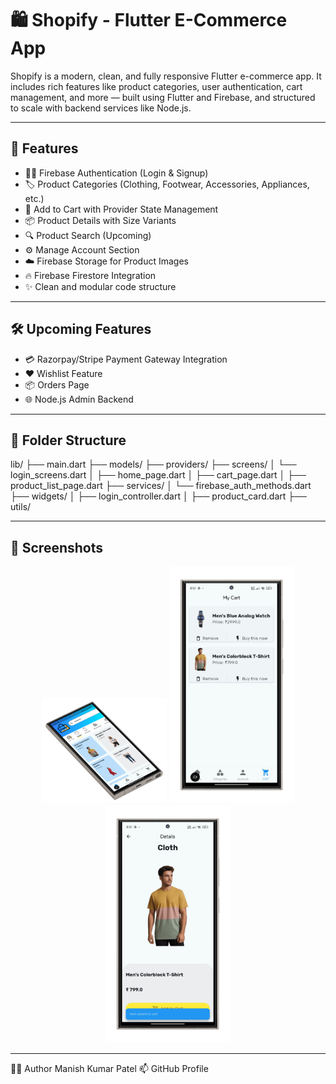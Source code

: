 # 🛍️ Shopify - Flutter E-Commerce App

Shopify is a modern, clean, and fully responsive Flutter e-commerce app. It includes rich features like product categories, user authentication, cart management, and more — built using Flutter and Firebase, and structured to scale with backend services like Node.js.

---

## 📱 Features

- 🧍‍♂️ Firebase Authentication (Login & Signup)
- 🏷️ Product Categories (Clothing, Footwear, Accessories, Appliances, etc.)
- 🛒 Add to Cart with Provider State Management
- 📦 Product Details with Size Variants
- 🔍 Product Search (Upcoming)
- ⚙️ Manage Account Section
- ☁️ Firebase Storage for Product Images
- 🔥 Firebase Firestore Integration
- ✨ Clean and modular code structure

---

## 🛠️ Upcoming Features

- 💳 Razorpay/Stripe Payment Gateway Integration
- ❤️ Wishlist Feature
- 📦 Orders Page
- 🌐 Node.js Admin Backend

---

## 📁 Folder Structure

lib/
├── main.dart
├── models/
├── providers/
├── screens/
│   └── login_screens.dart
│   ├── home_page.dart
│   ├── cart_page.dart
│   ├── product_list_page.dart
├── services/
│   └── firebase_auth_methods.dart
├── widgets/
│   ├── login_controller.dart
│   ├── product_card.dart
├── utils/



---

## 📸 Screenshots

<div align="center">
  <img src="assets/screenshots/home_page.png" alt="Home Page" width="200"/>
  <img src="assets/screenshots/cart_page.png" alt="Cart Page" width="200"/>
  <img src="assets/screenshots/productDetails_page.png" alt="Product Details Page" width="200"/>
</div>

---
👨‍💻 Author
Manish Kumar Patel
📫 GitHub Profile



